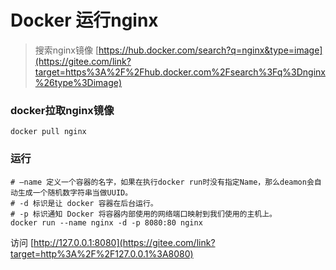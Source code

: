 # Docker 运行nginx

> 搜索nginx镜像 [https://hub.docker.com/search?q=nginx&type=image](https://gitee.com/link?target=https%3A%2F%2Fhub.docker.com%2Fsearch%3Fq%3Dnginx%26type%3Dimage)

### docker拉取nginx镜像

```shell
docker pull nginx
```

### 运行

```shell
# –name 定义一个容器的名字，如果在执行docker run时没有指定Name，那么deamon会自动生成一个随机数字符串当做UUID。
# -d 标识是让 docker 容器在后台运行。
# -p 标识通知 Docker 将容器内部使用的网络端口映射到我们使用的主机上。
docker run --name nginx -d -p 8080:80 nginx
```

访问 [http://127.0.0.1:8080](https://gitee.com/link?target=http%3A%2F%2F127.0.0.1%3A8080)

